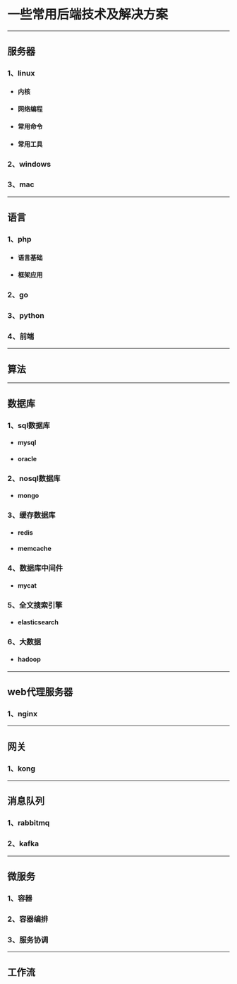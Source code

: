 # 一些常用后端技术及解决方案
***
## 服务器
### 1、linux
- #### 内核
- #### 网络编程
- #### 常用命令
- #### 常用工具
### 2、windows
### 3、mac
***
## 语言
### 1、php
- #### 语言基础
- #### 框架应用
### 2、go
### 3、python
### 4、前端
***
## 算法
***
## 数据库
### 1、sql数据库
- #### mysql
- #### oracle
### 2、nosql数据库
- #### mongo
### 3、缓存数据库
- #### redis
- #### memcache
### 4、数据库中间件
- #### mycat
### 5、全文搜索引擎
- #### elasticsearch
### 6、大数据
- #### hadoop
***
## web代理服务器
### 1、nginx
***
## 网关
### 1、kong
***
## 消息队列
### 1、rabbitmq
### 2、kafka
***
## 微服务
### 1、容器
### 2、容器编排
### 3、服务协调
***
## 工作流



